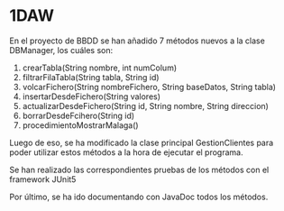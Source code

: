 # 1DAW

En el proyecto de BBDD se han añadido 7 métodos nuevos a la clase DBManager, los cuáles son:
1. crearTabla(String nombre, int numColum)
2. filtrarFilaTabla(String tabla, String id)
3. volcarFichero(String nombreFichero, String baseDatos, String tabla)
4. insertarDesdeFichero(String valores)
5. actualizarDesdeFichero(String id, String nombre, String direccion)
6. borrarDesdeFcihero(String id)
7. procedimientoMostrarMalaga()

Luego de eso, se ha modificado la clase principal GestionClientes para poder utilizar estos métodos a la hora de ejecutar el programa.

Se han realizado las correspondientes pruebas de los métodos con el framework JUnit5

Por último, se ha ido documentando con JavaDoc todos los métodos.

